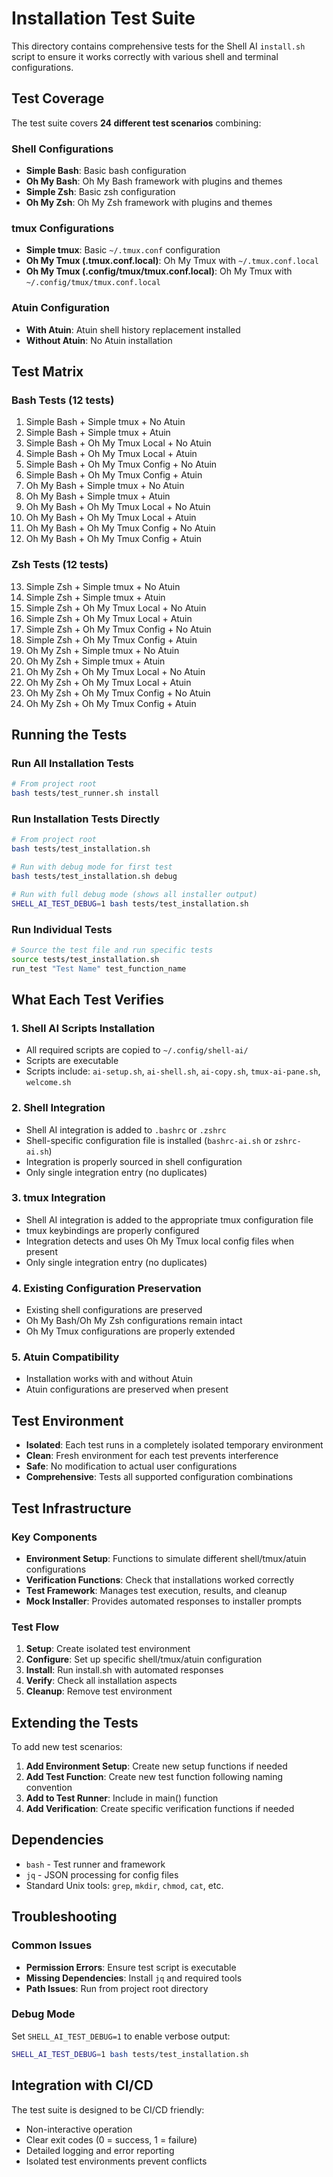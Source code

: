 # Installation Test Suite

This directory contains comprehensive tests for the Shell AI `install.sh` script to ensure it works correctly with various shell and terminal configurations.

## Test Coverage

The test suite covers **24 different test scenarios** combining:

### Shell Configurations
- **Simple Bash**: Basic bash configuration
- **Oh My Bash**: Oh My Bash framework with plugins and themes
- **Simple Zsh**: Basic zsh configuration  
- **Oh My Zsh**: Oh My Zsh framework with plugins and themes

### tmux Configurations
- **Simple tmux**: Basic `~/.tmux.conf` configuration
- **Oh My Tmux (.tmux.conf.local)**: Oh My Tmux with `~/.tmux.conf.local`
- **Oh My Tmux (.config/tmux/tmux.conf.local)**: Oh My Tmux with `~/.config/tmux/tmux.conf.local`

### Atuin Configuration
- **With Atuin**: Atuin shell history replacement installed
- **Without Atuin**: No Atuin installation

## Test Matrix

### Bash Tests (12 tests)
1. Simple Bash + Simple tmux + No Atuin
2. Simple Bash + Simple tmux + Atuin
3. Simple Bash + Oh My Tmux Local + No Atuin
4. Simple Bash + Oh My Tmux Local + Atuin
5. Simple Bash + Oh My Tmux Config + No Atuin
6. Simple Bash + Oh My Tmux Config + Atuin
7. Oh My Bash + Simple tmux + No Atuin
8. Oh My Bash + Simple tmux + Atuin
9. Oh My Bash + Oh My Tmux Local + No Atuin
10. Oh My Bash + Oh My Tmux Local + Atuin
11. Oh My Bash + Oh My Tmux Config + No Atuin
12. Oh My Bash + Oh My Tmux Config + Atuin

### Zsh Tests (12 tests)
13. Simple Zsh + Simple tmux + No Atuin
14. Simple Zsh + Simple tmux + Atuin
15. Simple Zsh + Oh My Tmux Local + No Atuin
16. Simple Zsh + Oh My Tmux Local + Atuin
17. Simple Zsh + Oh My Tmux Config + No Atuin
18. Simple Zsh + Oh My Tmux Config + Atuin
19. Oh My Zsh + Simple tmux + No Atuin
20. Oh My Zsh + Simple tmux + Atuin
21. Oh My Zsh + Oh My Tmux Local + No Atuin
22. Oh My Zsh + Oh My Tmux Local + Atuin
23. Oh My Zsh + Oh My Tmux Config + No Atuin
24. Oh My Zsh + Oh My Tmux Config + Atuin

## Running the Tests

### Run All Installation Tests
```bash
# From project root
bash tests/test_runner.sh install
```

### Run Installation Tests Directly
```bash
# From project root
bash tests/test_installation.sh

# Run with debug mode for first test
bash tests/test_installation.sh debug

# Run with full debug mode (shows all installer output)
SHELL_AI_TEST_DEBUG=1 bash tests/test_installation.sh
```

### Run Individual Tests
```bash
# Source the test file and run specific tests
source tests/test_installation.sh
run_test "Test Name" test_function_name
```

## What Each Test Verifies

### 1. **Shell AI Scripts Installation**
- All required scripts are copied to `~/.config/shell-ai/`
- Scripts are executable
- Scripts include: `ai-setup.sh`, `ai-shell.sh`, `ai-copy.sh`, `tmux-ai-pane.sh`, `welcome.sh`

### 2. **Shell Integration**
- Shell AI integration is added to `.bashrc` or `.zshrc`
- Shell-specific configuration file is installed (`bashrc-ai.sh` or `zshrc-ai.sh`)
- Integration is properly sourced in shell configuration
- Only single integration entry (no duplicates)

### 3. **tmux Integration**
- Shell AI integration is added to the appropriate tmux configuration file
- tmux keybindings are properly configured
- Integration detects and uses Oh My Tmux local config files when present
- Only single integration entry (no duplicates)

### 4. **Existing Configuration Preservation**
- Existing shell configurations are preserved
- Oh My Bash/Oh My Zsh configurations remain intact
- Oh My Tmux configurations are properly extended

### 5. **Atuin Compatibility**
- Installation works with and without Atuin
- Atuin configurations are preserved when present

## Test Environment

- **Isolated**: Each test runs in a completely isolated temporary environment
- **Clean**: Fresh environment for each test prevents interference
- **Safe**: No modification to actual user configurations
- **Comprehensive**: Tests all supported configuration combinations

## Test Infrastructure

### Key Components
- **Environment Setup**: Functions to simulate different shell/tmux/atuin configurations
- **Verification Functions**: Check that installations worked correctly
- **Test Framework**: Manages test execution, results, and cleanup
- **Mock Installer**: Provides automated responses to installer prompts

### Test Flow
1. **Setup**: Create isolated test environment
2. **Configure**: Set up specific shell/tmux/atuin configuration
3. **Install**: Run install.sh with automated responses
4. **Verify**: Check all installation aspects
5. **Cleanup**: Remove test environment

## Extending the Tests

To add new test scenarios:

1. **Add Environment Setup**: Create new setup functions if needed
2. **Add Test Function**: Create new test function following naming convention
3. **Add to Test Runner**: Include in main() function
4. **Add Verification**: Create specific verification functions if needed

## Dependencies

- `bash` - Test runner and framework
- `jq` - JSON processing for config files
- Standard Unix tools: `grep`, `mkdir`, `chmod`, `cat`, etc.

## Troubleshooting

### Common Issues
- **Permission Errors**: Ensure test script is executable
- **Missing Dependencies**: Install `jq` and required tools
- **Path Issues**: Run from project root directory

### Debug Mode
Set `SHELL_AI_TEST_DEBUG=1` to enable verbose output:
```bash
SHELL_AI_TEST_DEBUG=1 bash tests/test_installation.sh
```

## Integration with CI/CD

The test suite is designed to be CI/CD friendly:
- Non-interactive operation
- Clear exit codes (0 = success, 1 = failure)
- Detailed logging and error reporting
- Isolated test environments prevent conflicts 